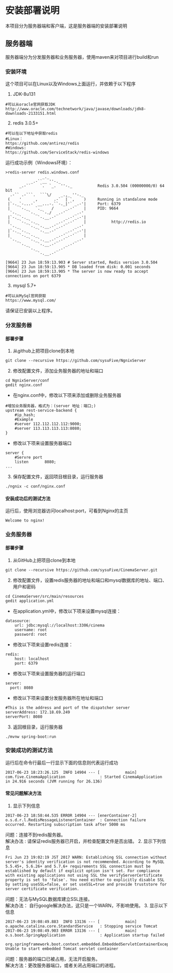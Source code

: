 # 安装部署说明
本项目分为服务器端和客户端，这是服务器端的安装部署说明
## 服务器端
服务器端分为分发服务器和业务服务器，使用maven来对项目进行build和run
### 安装环境
这个项目可以在Linux以及Windows上面运行，并依赖于以下程序
1. JDK-8u131
```
#可以从oracle官网获取JDK
http://www.oracle.com/technetwork/java/javase/downloads/jdk8-downloads-2133151.html
```
2. redis 3.0.5+
```
#可以在以下地址中获取redis
#Linux：
https://github.com/antirez/redis
#Windows: 
https://github.com/ServiceStack/redis-windows
```
运行成功示例（Windows环境）：

```
>redis-server redis.windows.conf
                _._
           _.-``__ ''-._
      _.-``    `.  `_.  ''-._           Redis 3.0.504 (00000000/0) 64 bit
  .-`` .-```.  ```\/    _.,_ ''-._
 (    '      ,       .-`  | `,    )     Running in standalone mode
 |`-._`-...-` __...-.``-._|'` _.-'|     Port: 6379
 |    `-._   `._    /     _.-'    |     PID: 9664
  `-._    `-._  `-./  _.-'    _.-'
 |`-._`-._    `-.__.-'    _.-'_.-'|
 |    `-._`-._        _.-'_.-'    |           http://redis.io
  `-._    `-._`-.__.-'_.-'    _.-'
 |`-._`-._    `-.__.-'    _.-'_.-'|
 |    `-._`-._        _.-'_.-'    |
  `-._    `-._`-.__.-'_.-'    _.-'
      `-._    `-.__.-'    _.-'
          `-._        _.-'
              `-.__.-'

[9664] 23 Jun 18:59:13.903 # Server started, Redis version 3.0.504
[9664] 23 Jun 18:59:13.905 * DB loaded from disk: 0.001 seconds
[9664] 23 Jun 18:59:13.905 * The server is now ready to accept connections on port 6379
```
3. mysql 5.7+
```
#可以从MySql官网获取
https://www.mysql.com/
```
请保证已安装以上程序。
### 分发服务器
#### 部署步骤
1. 从github上把项目clone到本地
```
git clone --recursive https://github.com/sysuFive/NgnixServer
```
2. 修改配置文件，添加业务服务器的地址和端口
```
cd NgnixServer/conf
gedit nginx.conf
```
- 在nginx.conf中，修改以下项来添加或删除业务服务器
```
#增加业务服务器，格式为：(server 地址：端口;)
upstream rest-service-backend {
    #ip_hash;
    #Example
    #server 112.112.112.112:9000;
    #server 113.113.113.113:8080;
}
```
- 修改以下项来设置服务器端口
```
server {
    #Servre port
    listen       8080;
...
```
3. 保存配置文件，返回项目根目录，运行服务器
```
./ngnix -c conf/nginx.conf
```
#### 安装成功后的测试方法
运行后，使用浏览器访问localhost:port，可看到Nginx的主页
```
Welcome to nginx!
```

### 业务服务器
#### 部署步骤
1. 从GitHub上把项目clone到本地

```
git clone --recursive https://github.com/sysuFive/CinemaServer.git
```

2. 修改配置文件，设置redis服务器的地址和端口和mysql数据库的地址、端口、用户和密码

```
cd CinemaServer/src/main/resources
gedit application.yml
```
- 在application.yml中，修改以下项来设置mysql连接：
```
datasource:
    url: jdbc:mysql://localhost:3306/cinema
    username: root
    password: root
```
- 修改以下项来设置redis连接：
```
redis:
    host: localhost
    port: 6379
```
- 修改以下项来设置服务器的运行端口
```
server:
  port: 8080
```
- 修改以下项来设置分发服务器所在地址和端口
```
#This is the address and port of the dispatcher server
serverAddress: 172.18.69.249
serverPort: 8080
```
3. 返回根目录，运行服务器
```
./mvnw spring-boot:run
```
### 安装成功的测试方法
运行后在命令行最后一行显示下面的信息则代表运行成功
```
2017-06-23 18:23:26.125  INFO 14904 --- [           main] com.five.CinemaApplication               : Started CinemaApplication in 24.916 seconds (JVM running for 26.136)
```
#### 常见问题解决方法
1. 显示下列信息

```
2017-06-23 18:58:44.535 ERROR 14904 --- [enerContainer-2] o.s.d.r.l.RedisMessageListenerContainer  : Connection failure occurred. Restarting subscription task after 5000 ms
```
问题：连接不到redis服务器。  
解决办法 : 
请保证redis服务器已开启，并检查配置文件是否出错。
2. 显示下列信息

```
Fri Jun 23 19:02:19 JST 2017 WARN: Establishing SSL connection without server's identity verification is not recommended. According to MySQL 5.5.45+, 5.6.26+ and 5.7.6+ requirements SSL connection must be established by default if explicit option isn't set. For compliance with existing applications not using SSL the verifyServerCertificate property is set to 'false'. You need either to explicitly disable SSL by setting useSSL=false, or set useSSL=true and provide truststore for server certificate verification.
```
问题：无法与MySQL数据库建立SSL连接。  
解决办法：
自行google解决办法，这只是一个WARN，不影响使用。
3. 显示以下信息
```
2017-06-23 19:08:49.883  INFO 13136 --- [           main] o.apache.catalina.core.StandardService   : Stopping service Tomcat
2017-06-23 19:08:49.903 ERROR 13136 --- [           main] o.s.boot.SpringApplication               : Application startup failed

org.springframework.boot.context.embedded.EmbeddedServletContainerException: Unable to start embedded Tomcat servlet container
```
问题：服务器的端口已被占用，无法开启服务。  
解决方法：更改服务器端口，或者关闭占用端口的进程。